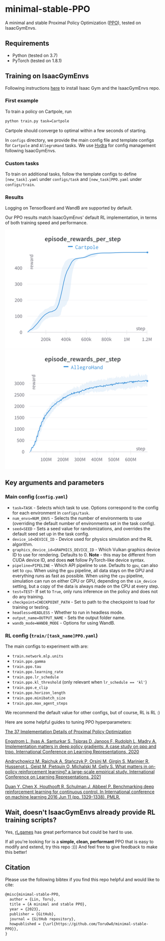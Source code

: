 # minimal-stable-PPO

A minimal and stable Proximal Policy Optimization ([PPO](https://arxiv.org/pdf/1707.06347.pdf)), tested on IsaacGymEnvs.

## Requirements

* Python (tested on 3.7)
* PyTorch (tested on 1.8.1)

## Training on IsaacGymEnvs

Following instructions [here](https://github.com/NVIDIA-Omniverse/IsaacGymEnvs) to install Isaac Gym and the IsaacGymEnvs repo.

### First example
To train a policy on Cartpole, run
```bash
python train.py task=Cartpole
```
Cartpole should converge to optimal within a few seconds of starting.

In `configs` directory, we provide the main config file and template configs for `Cartpole` and `AllegroHand` tasks. We use [Hydra](https://hydra.cc/docs/intro/) for config management following IsaacGymEnvs.

### Custom tasks
To train on additional tasks, follow the template configs to define `[new_task].yaml` under `configs/task` and `[new_task]PPO.yaml` under `configs/train`.

### Results

Logging on TensorBoard and WandB are supported by default.

Our PPO results match IsaacGymEnvs' default RL implementation, in terms of both training speed and performance.

![Cartpole](imgs/Cartpole.png)
![AllegroHand](imgs/AllegroHand.png)

## Key arguments and parameters

### Main config (`config.yaml`)

* `task=TASK` - Selects which task to use. Options correspond to the config for each environment in `configs/task`.
* `num_envs=NUM_ENVS` - Selects the number of environments to use (overriding the default number of environments set in the task config).
* `seed=SEED` - Sets a seed value for randomizations, and overrides the default seed set up in the task config.
* `device_id=DEVICE_ID` - Device used for physics simulation and the RL algorithm.
* `graphics_device_id=GRAPHICS_DEVICE_ID` - Which Vulkan graphics device ID to use for rendering. Defaults to 0. **Note** - this may be different from CUDA device ID, and does **not** follow PyTorch-like device syntax.
* `pipeline=PIPELINE` - Which API pipeline to use. Defaults to `gpu`, can also set to `cpu`. When using the `gpu` pipeline, all data stays on the GPU and everything runs as fast as possible. When using the `cpu` pipeline, simulation can run on either CPU or GPU, depending on the `sim_device` setting, but a copy of the data is always made on the CPU at every step.
* `test=TEST`- If set to `True`, only runs inference on the policy and does not do any training.
* `checkpoint=CHECKPOINT_PATH` - Set to path to the checkpoint to load for training or testing.
* `headless=HEADLESS` - Whether to run in headless mode.
* `output_name=OUTPUT_NAME` - Sets the output folder name.
* `wandb_mode=WANDB_MODE` - Options for using WandB.

### RL config (`train/[task_name]PPO.yaml`)

The main configs to experiment with are:

* `train.network.mlp.units`
* `train.ppo.gamma`
* `train.ppo.tau`
* `train.ppo.learning_rate`
* `train.ppo.lr_schedule`
* `train.ppo.kl_threshold` (only relevant when `lr_schedule == 'kl'`)
* `train.ppo.e_clip`
* `train.ppo.horizon_length`
* `train.ppo.minibatch_size`
* `train.ppo.max_agent_steps`

We recommend the default value for other configs, but of course, RL is RL :)

Here are some helpful guides to tuning PPO hyperparameters:

[The 37 Implementation Details of Proximal Policy Optimization](https://iclr-blog-track.github.io/2022/03/25/ppo-implementation-details/)

[Engstrom L, Ilyas A, Santurkar S, Tsipras D, Janoos F, Rudolph L, Madry A. Implementation matters in deep policy gradients: A case study on ppo and trpo. International Conference on Learning Representations, 2020](https://arxiv.org/abs/2005.12729)

[Andrychowicz M, Raichuk A, Stańczyk P, Orsini M, Girgin S, Marinier R, Hussenot L, Geist M, Pietquin O, Michalski M, Gelly S. What matters in on-policy reinforcement learning? a large-scale empirical study. International Conference on Learning Representations, 2021](https://arxiv.org/abs/2006.05990)

[Duan Y, Chen X, Houthooft R, Schulman J, Abbeel P. Benchmarking deep reinforcement learning for continuous control. In International conference on machine learning 2016 Jun 11 (pp. 1329-1338). PMLR.](https://arxiv.org/abs/1604.06778)


## Wait, doesn't IsaacGymEnvs already provide RL training scripts?

Yes, [rl_games](https://github.com/Denys88/rl_games/tree/master/rl_games) has great performance but could be hard to use.

If all you're looking for is a **simple, clean, performant** PPO that is easy to modify and extend, try this repo :))) And feel free to give feedback to make this better!


## Citation

Please use the following bibtex if you find this repo helpful and would like to cite:

    @misc{minimal-stable-PPO,
      author = {Lin, Toru},
      title = {A minimal and stable PPO},
      year = {2023},
      publisher = {GitHub},
      journal = {GitHub repository},
      howpublished = {\url{https://github.com/ToruOwO/minimal-stable-PPO}},
    }